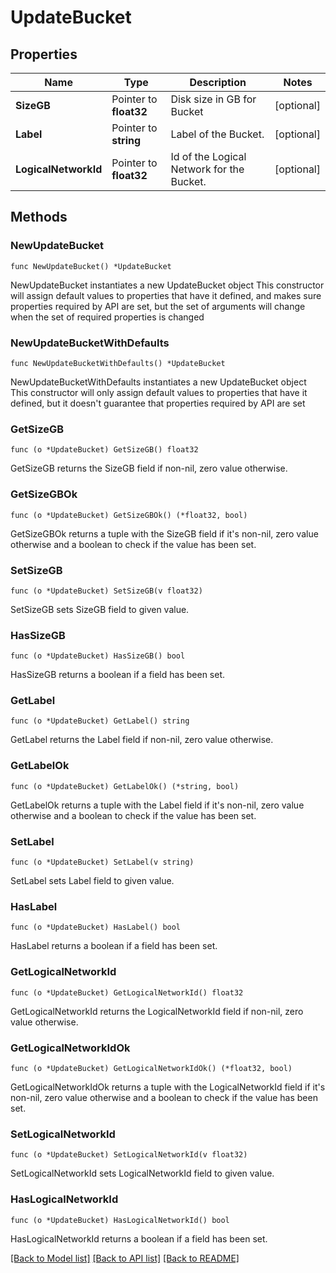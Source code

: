 # UpdateBucket

## Properties

Name | Type | Description | Notes
------------ | ------------- | ------------- | -------------
**SizeGB** | Pointer to **float32** | Disk size in GB for Bucket | [optional] 
**Label** | Pointer to **string** | Label of the Bucket. | [optional] 
**LogicalNetworkId** | Pointer to **float32** | Id of the Logical Network for the Bucket. | [optional] 

## Methods

### NewUpdateBucket

`func NewUpdateBucket() *UpdateBucket`

NewUpdateBucket instantiates a new UpdateBucket object
This constructor will assign default values to properties that have it defined,
and makes sure properties required by API are set, but the set of arguments
will change when the set of required properties is changed

### NewUpdateBucketWithDefaults

`func NewUpdateBucketWithDefaults() *UpdateBucket`

NewUpdateBucketWithDefaults instantiates a new UpdateBucket object
This constructor will only assign default values to properties that have it defined,
but it doesn't guarantee that properties required by API are set

### GetSizeGB

`func (o *UpdateBucket) GetSizeGB() float32`

GetSizeGB returns the SizeGB field if non-nil, zero value otherwise.

### GetSizeGBOk

`func (o *UpdateBucket) GetSizeGBOk() (*float32, bool)`

GetSizeGBOk returns a tuple with the SizeGB field if it's non-nil, zero value otherwise
and a boolean to check if the value has been set.

### SetSizeGB

`func (o *UpdateBucket) SetSizeGB(v float32)`

SetSizeGB sets SizeGB field to given value.

### HasSizeGB

`func (o *UpdateBucket) HasSizeGB() bool`

HasSizeGB returns a boolean if a field has been set.

### GetLabel

`func (o *UpdateBucket) GetLabel() string`

GetLabel returns the Label field if non-nil, zero value otherwise.

### GetLabelOk

`func (o *UpdateBucket) GetLabelOk() (*string, bool)`

GetLabelOk returns a tuple with the Label field if it's non-nil, zero value otherwise
and a boolean to check if the value has been set.

### SetLabel

`func (o *UpdateBucket) SetLabel(v string)`

SetLabel sets Label field to given value.

### HasLabel

`func (o *UpdateBucket) HasLabel() bool`

HasLabel returns a boolean if a field has been set.

### GetLogicalNetworkId

`func (o *UpdateBucket) GetLogicalNetworkId() float32`

GetLogicalNetworkId returns the LogicalNetworkId field if non-nil, zero value otherwise.

### GetLogicalNetworkIdOk

`func (o *UpdateBucket) GetLogicalNetworkIdOk() (*float32, bool)`

GetLogicalNetworkIdOk returns a tuple with the LogicalNetworkId field if it's non-nil, zero value otherwise
and a boolean to check if the value has been set.

### SetLogicalNetworkId

`func (o *UpdateBucket) SetLogicalNetworkId(v float32)`

SetLogicalNetworkId sets LogicalNetworkId field to given value.

### HasLogicalNetworkId

`func (o *UpdateBucket) HasLogicalNetworkId() bool`

HasLogicalNetworkId returns a boolean if a field has been set.


[[Back to Model list]](../README.md#documentation-for-models) [[Back to API list]](../README.md#documentation-for-api-endpoints) [[Back to README]](../README.md)



